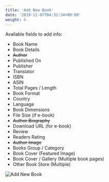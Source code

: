 ```yaml
---
title: 'Add New Book'
date: '2019-11-07T04:32:34+00:00'
weight: 6
---
```


Available fields to add info:

- Book Name
- Book Details
- <del>Author</del>
- Published On
- Publisher
- Translator
- ISBN
- ASIN
- Total Pages / Length
- Book Format
- Country
- Language
- Book Dimensions
- File Size (if e-book)
- <del>Author Biography</del>
- Download URL (for e-book)
- Review
- Readers Rating
- <del>Author Image</del>
- Books Group / Category
- Book Cover (Featured Image)
- Book Cover / Gallery (Multiple book pages)
- Other Book Store (Multiple)

![Add New Book](../images/Add-new-book.png)